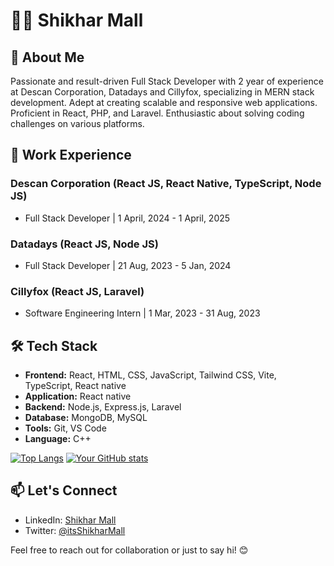 <!--
### Hi there 👋, My self Shikhar Mall

**Shikharmall/Shikharmall** is a ✨ _special_ ✨ repository because its `README.md` (this file) appears on your GitHub profile.

Here are some ideas to get you started:

 🔭 I’m currently working as Full Stack Developer.
 - 🌱 I’m currently learning ...
- 👯 I’m looking to collaborate on ...
- 🤔 I’m looking for help with ...
- 💬 Ask me about ...
- 📫 How to reach me: ...
- 😄 Pronouns: ...
- ⚡ Fun fact: ...-->


# 👨‍💻 Shikhar Mall

## 🚀 About Me

Passionate and result-driven Full Stack Developer with 2 year of experience at Descan Corporation, Datadays and Cillyfox, specializing in MERN stack development. Adept at creating scalable and responsive web applications. Proficient in React, PHP, and Laravel. Enthusiastic about solving coding challenges on various platforms.

## 💼 Work Experience

### Descan Corporation (React JS, React Native, TypeScript, Node JS)
- Full Stack Developer | 1 April, 2024 - 1 April, 2025

### Datadays (React JS, Node JS)
- Full Stack Developer | 21 Aug, 2023 - 5 Jan, 2024

### Cillyfox (React JS, Laravel)
- Software Engineering Intern | 1 Mar, 2023 - 31 Aug, 2023

## 🛠️ Tech Stack

- **Frontend:** React, HTML, CSS, JavaScript, Tailwind CSS, Vite, TypeScript, React native
- **Application:** React native
- **Backend:** Node.js, Express.js, Laravel
- **Database:** MongoDB, MySQL
- **Tools:** Git, VS Code
- **Language:** C++

[![Top Langs](https://github-readme-stats.vercel.app/api/top-langs/?username=Shikharmall&layout=compact&theme=radical)](https://github.com/Shikharmall)
[![Your GitHub stats](https://github-readme-stats.vercel.app/api?username=Shikharmall&count_private=true&show_icons=true&theme=radical)](https://github.com/Shikharmall)

<!-- ## 🚀 Coding Platforms

- [LeetCode Profile](https://leetcode.com/your_username/)
- [HackerRank Profile](https://www.hackerrank.com/your_username/)
- [CodeSignal Profile](https://codesignal.com/profile/your_username/) -->

## 📫 Let's Connect

- LinkedIn: [Shikhar Mall](https://www.linkedin.com/in/shikhar-mall-161b05230/)
- Twitter: [@itsShikharMall](https://twitter.com/itsShikharMall)

Feel free to reach out for collaboration or just to say hi! 😊


